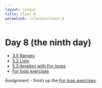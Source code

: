 ```yaml
---
layout: single
title: Class 8
permalink: /classes/class_8
---
```


# Day 8 (the ninth day)

* [3.5 Ranges](../chapters/03/Ranges)
* [5.2 Lists](../chapters/05/lists)
* [5.3 Iteration with For loops](../chapters/05/iteration)
* [For loop exercises](../chapters/exercises/for_loops)

Assignment - finish up the [For loop
exercises](../chapters/exercises/for_loops).

